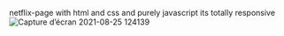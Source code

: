 netflix-page with html and css and purely javascript its totally responsive 
![Capture d’écran 2021-08-25 124139](https://user-images.githubusercontent.com/73104268/130784959-dba65084-4f76-4f65-900d-4343c1f5691d.png)

